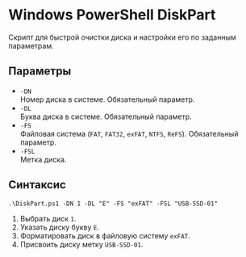 # Windows PowerShell DiskPart

Скрипт для быстрой очистки диска и настройки его по заданным параметрам.

## Параметры

- `-DN`  
  Номер диска в системе. Обязательный параметр.
- `-DL`  
  Буква диска в системе. Обязательный параметр.
- `-FS`  
  Файловая система (`FAT`, `FAT32`, `exFAT`, `NTFS`, `ReFS`). Обязательный параметр.
- `-FSL`  
  Метка диска.

## Синтаксис

```
.\DiskPart.ps1 -DN 1 -DL "E" -FS "exFAT" -FSL "USB-SSD-01"
```

1. Выбрать диск `1`.
2. Указать диску букву `E`.
3. Форматировать диск в файловую систему `exFAT`.
4. Присвоить диску метку `USB-SSD-01`.
